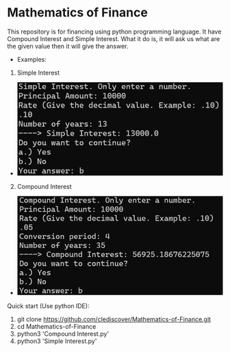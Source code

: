 # Mathematics of Finance

This repository is for financing using python programming language. It have Compound Interest and Simple Interest. What it do is, it will ask us what are the given value then
it will give the answer.

- Examples:
1. Simple Interest
  - ![](img/Simple-Interest.png)

2. Compound Interest
  - ![](img/Compound-Interest.png)

Quick start (Use python IDE):
1. git clone https://github.com/clediscover/Mathematics-of-Finance.git
2. cd Mathematics-of-Finance
3. python3 'Compound Interest.py'
4. python3 'Simple Interest.py'
